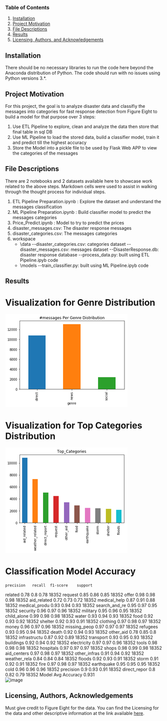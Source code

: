 
### Table of Contents

1. [Installation](#installation)
2. [Project Motivation](#motivation)
3. [File Descriptions](#files)
4. [Results](#results)
5. [Licensing, Authors, and Acknowledgements](#licensing)

## Installation <a name="installation"></a>

There should be no necessary libraries to run the code here beyond the Anaconda distribution of Python.  The code should run with no issues using Python versions 3.*.

## Project Motivation<a name="motivation"></a>

For this project, the goal is to analyze disaster data and classifiy the messages into categories for fast response detection from Figure Eight to build a model for that purpose over 3 steps:

1. Use ETL Pipeline to explore, clean and analyze the data then store that final table in sql DB
2. Use ML Pipeline to load the stored data, build a classifier model, train it and predict till the highest accuracy
3. Store the Model into a pickle file to be used by Flask Web APP to view the categories of the messages


## File Descriptions <a name="files"></a>

There are 2 notebooks and 2 datasets available here to showcase work related to the above steps. Markdown cells were used to assist in walking through the thought process for individual steps.  
1. ETL Pipeline Preparation.ipynb : Explore the  dataset and understand the messages classification
2. ML Pipeline Preparation.ipynb : Build classifier model to predict the messages categories
3. Price_Predict.ipynb : Model to try to predict the prices
4. disaster_messages.csv: The disaster response messages
5. disaster_categories.csv: The messages categories
6. workspace
	- \data
		--disaster_categories.csv: categories dataset
		--disaster_messages.csv: messages dataset
		--DisasterResponse.db: disaster response database
		--process_data.py: built using ETL Pipeline.ipyb code
	- \models
		--train_classifier.py: built using ML Pipeline.ipyb code


## Results<a name="results"></a>

# Visualization for Genre Distribution
![This is an image](https://github.com/ShadyHanafy/DisasterResponse.io/blob/main/visualize1.png)

# Visualization for Top Categories Distribution
![This is an image](https://github.com/ShadyHanafy/DisasterResponse.io/blob/main/visualize2.png)

# Classification Model Accuracy
	precision	recall	f1-score	support
related	0.78	0.8	0.78	18352
request	0.85	0.86	0.85	18352
offer	0.98	0.98	0.98	18352
aid_related	0.72	0.73	0.72	18352
medical_help	0.87	0.91	0.88	18352
medical_produ	0.93	0.94	0.93	18352
search_and_re	0.95	0.97	0.95	18352
security	0.96	0.97	0.96	18352
military	0.95	0.96	0.95	18352
child_alone	0.99	0.98	0.98	18352
water	0.93	0.94	0.93	18352
food	0.92	0.93	0.92	18352
shelter	0.92	0.93	0.91	18352
clothing	0.97	0.98	0.97	18352
money	0.96	0.97	0.96	18352
missing_peop	0.97	0.97	0.97	18352
refugees	0.93	0.95	0.94	18352
death	0.92	0.94	0.93	18352
other_aid	0.78	0.85	0.8	18352
infrastructu	0.87	0.92	0.89	18352
transport	0.93	0.95	0.93	18352
buildings	0.92	0.94	0.92	18352
electricity	0.97	0.97	0.96	18352
tools	0.98	0.98	0.98	18352
hospitals	0.97	0.97	0.97	18352
shops	0.98	0.99	0.98	18352
aid_centers	0.97	0.98	0.97	18352
other_infras	0.91	0.94	0.92	18352
weather_rela	0.84	0.84	0.84	18352
floods	0.92	0.93	0.91	18352
storm	0.91	0.92	0.91	18352
fire	0.97	0.98	0.97	18352
earthquake	0.95	0.95	0.95	18352
cold	0.96	0.96	0.96	18352
precision	0.9	0.93	0.91	18352
direct_repor	0.8	0.82	0.79	18352
Model Avg Accuracy	0.931			
![image](https://user-images.githubusercontent.com/48498548/137370259-6a0170a5-c0bd-4942-a0d0-c68befbe1950.png)


## Licensing, Authors, Acknowledgements<a name="licensing"></a>

Must give credit to Figure Eight for the data.  You can find the Licensing for the data and other descriptive information at the link available [here](https://appen.com/). 

